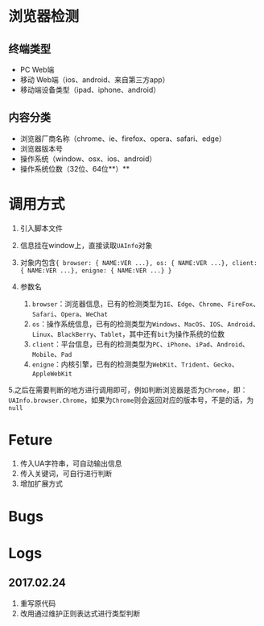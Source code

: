 # 浏览器检测

## 终端类型

- PC Web端
- 移动 Web端（ios、android、来自第三方app）
- 移动端设备类型（ipad、iphone、android）

## 内容分类

- 浏览器厂商名称（chrome、ie、firefox、opera、safari、edge）
- 浏览器版本号
- 操作系统（window、osx、ios、android）
- 操作系统位数（32位、64位**）**

# 调用方式

1. 引入脚本文件
2. 信息挂在window上，直接读取`UAInfo`对象
3. 对象内包含`{ browser: { NAME:VER ...}, os: { NAME:VER ...}, client: { NAME:VER ...}, enigne: { NAME:VER ...} }`
4.  参数名

    1. `browser`：浏览器信息，已有的检测类型为`IE`、`Edge`、`Chrome`、`FireFox`、`Safari`、`Opera`、`WeChat`
    2. `os`：操作系统信息，已有的检测类型为`Windows`、`MacOS`、`IOS`、`Android`、`Linux`、`BlackBerry`、`Tablet`，其中还有`bit`为操作系统的位数
    3. `client`：平台信息，已有的检测类型为`PC`、`iPhone`、`iPad`、`Android`、`Mobile`、`Pad`
    4. `enigne`：内核引擎，已有的检测类型为`WebKit`、`Trident`、`Gecko`、`AppleWebKit`
    
5.之后在需要判断的地方进行调用即可，例如判断浏览器是否为`Chrome`，即：`UAInfo.browser.Chrome`，如果为`Chrome`则会返回对应的版本号，不是的话，为`null`

# Feture

1. 传入UA字符串，可自动输出信息
2. 传入关键词，可自行进行判断
3. 增加扩展方式

# Bugs

# Logs

## 2017.02.24

1. 重写原代码
2. 改用通过维护正则表达式进行类型判断